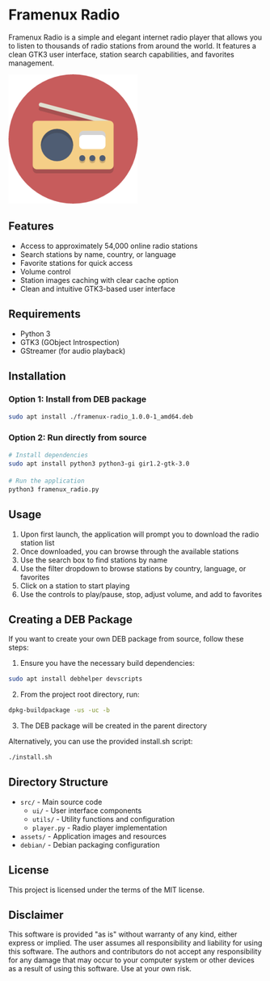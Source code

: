 # Framenux Radio

Framenux Radio is a simple and elegant internet radio player that allows you to listen to thousands of radio stations from around the world. It features a clean GTK3 user interface, station search capabilities, and favorites management.

![Framenux Radio](assets/framenux.png)

## Features

- Access to approximately 54,000 online radio stations
- Search stations by name, country, or language
- Favorite stations for quick access
- Volume control
- Station images caching with clear cache option
- Clean and intuitive GTK3-based user interface

## Requirements

- Python 3
- GTK3 (GObject Introspection)
- GStreamer (for audio playback)

## Installation

### Option 1: Install from DEB package

```bash
sudo apt install ./framenux-radio_1.0.0-1_amd64.deb
```

### Option 2: Run directly from source

```bash
# Install dependencies
sudo apt install python3 python3-gi gir1.2-gtk-3.0

# Run the application
python3 framenux_radio.py
```

## Usage

1. Upon first launch, the application will prompt you to download the radio station list
2. Once downloaded, you can browse through the available stations
3. Use the search box to find stations by name
4. Use the filter dropdown to browse stations by country, language, or favorites
5. Click on a station to start playing
6. Use the controls to play/pause, stop, adjust volume, and add to favorites

## Creating a DEB Package

If you want to create your own DEB package from source, follow these steps:

1. Ensure you have the necessary build dependencies:

```bash
sudo apt install debhelper devscripts
```

2. From the project root directory, run:

```bash
dpkg-buildpackage -us -uc -b
```

3. The DEB package will be created in the parent directory

Alternatively, you can use the provided install.sh script:

```bash
./install.sh
```

## Directory Structure

- `src/` - Main source code
  - `ui/` - User interface components
  - `utils/` - Utility functions and configuration
  - `player.py` - Radio player implementation
- `assets/` - Application images and resources
- `debian/` - Debian packaging configuration

## License

This project is licensed under the terms of the MIT license.

## Disclaimer

This software is provided "as is" without warranty of any kind, either express or implied. The user assumes all responsibility and liability for using this software. The authors and contributors do not accept any responsibility for any damage that may occur to your computer system or other devices as a result of using this software. Use at your own risk.